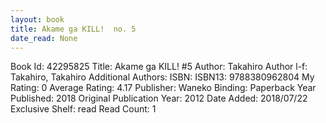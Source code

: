 ```yaml
---
layout: book
title: Akame ga KILL!  no. 5
date_read: None
---
```


Book Id: 42295825
Title: Akame ga KILL! #5
Author: Takahiro
Author l-f: Takahiro, Takahiro
Additional Authors: 
ISBN: 
ISBN13: 9788380962804
My Rating: 0
Average Rating: 4.17
Publisher: Waneko
Binding: Paperback
Year Published: 2018
Original Publication Year: 2012
Date Added: 2018/07/22
Exclusive Shelf: read
Read Count: 1

